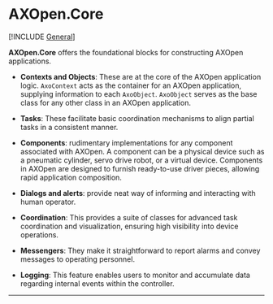 # **AXOpen.Core**

[!INCLUDE [General](../../../docfx/articles/notes/LIBRARYHEADER.md)]

**AXOpen.Core** offers the foundational blocks for constructing AXOpen applications.

- **Contexts and Objects**: These are at the core of the AXOpen application logic. `AxoContext` acts as the container for an AXOpen application, supplying information to each `AxoObject`. `AxoObject` serves as the base class for any other class in an AXOpen application.

- **Tasks**: These facilitate basic coordination mechanisms to align partial tasks in a consistent manner.

- **Components**: rudimentary implementations for any component associated with AXOpen. A component can be a physical device such as a pneumatic cylinder, servo drive robot, or a virtual device. Components in AXOpen are designed to furnish ready-to-use driver pieces, allowing rapid application composition.

- **Dialogs and alerts**: provide neat way of informing and interacting with human operator.

- **Coordination**: This provides a suite of classes for advanced task coordination and visualization, ensuring high visibility into device operations.

- **Messengers**: They make it straightforward to report alarms and convey messages to operating personnel.

- **Logging**: This feature enables users to monitor and accumulate data regarding internal events within the controller.

--- 
